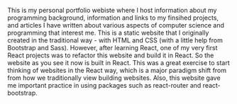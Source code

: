 This is my personal portfolio webiste where I host information about my programming background, information and links to my finsihed projects, and articles I have written about various aspects of computer science and programming that interest me. This is a static website that I originally created in the traditional way - with HTML and CSS (with a little help from Bootstrap and Sass). However, after learning React, one of my very first React projects was to refactor this website and build it in React. So the website as you see it now is built in React. This was a great exercise to start thinking of websites in the React way, which is a major paradigm shift from from how we traditionally view building websites. Also, this website gave me important practice in using packages such as react-router and react-bootstrap.
